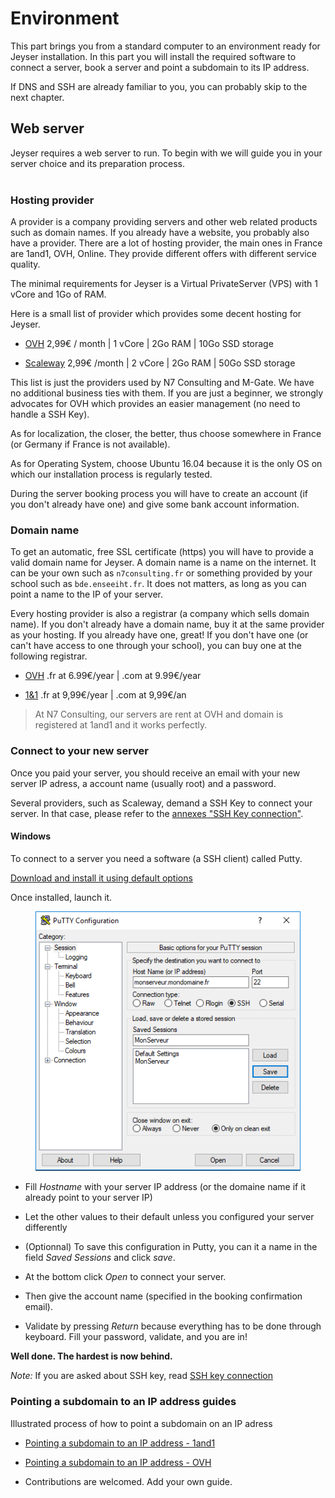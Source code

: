 
# Environment

This part brings you from a standard computer to an environment ready for Jeyser installation.
In this part you will install the required software to connect a server, book a server and point a subdomain to its IP address.

If DNS and SSH are already familiar to you, you can probably skip to the next chapter.



## Web server

Jeyser requires a web server to run. To begin with we will guide you in your server choice and its preparation process.
<br/><br/>

### Hosting provider

A provider is a company providing servers and other web related products such as domain names. If you already have a website, you probably also have a provider.
There are a lot of hosting provider, the main ones in France are 1and1, OVH, Online. They provide different offers with different service quality.

The minimal requirements for Jeyser is a Virtual PrivateServer (VPS) with 1 vCore and 1Go of RAM.

Here is a small list of provider which provides some decent hosting for Jeyser.

* [OVH](https://www.ovh.com/fr/vps/vps-ssd.xml)
    2,99€ / month | 1 vCore | 2Go RAM | 10Go SSD storage


* [Scaleway](https://www.scaleway.com/pricing/)
    2,99€ /month | 2 vCore | 2Go RAM | 50Go SSD storage


This list is just the providers used by N7 Consulting and M-Gate. We have no additional business ties with them.
If you are just a beginner, we strongly advocates for OVH which provides an easier management (no need to handle a SSH Key).

As for localization, the closer, the better, thus choose somewhere in France (or Germany if France is not available).

As for Operating System, choose Ubuntu 16.04 because it is the only OS on which our installation process is regularly tested.

During the server booking process you will have to create an account (if you don't already have one) and give some bank account information.



### Domain name

To get an automatic, free SSL certificate (https) you will have to provide a valid domain name for Jeyser. A domain name is a name on the internet. 
It can be your own such as `n7consulting.fr`  or something provided by your school such as `bde.enseeiht.fr`.
It does not matters, as long as you can point a name to the IP of your server.

Every hosting provider is also a registrar (a company which sells domain name). If you don't already have a domain name, buy it at the same provider as your hosting.
If you already have one, great! If you don't have one (or can't have access to one through your school), you can buy one at the following registrar.

* [OVH](https://www.ovh.com/fr/domaines/)
   .fr at 6.99€/year | .com at 9.99€/year 


* [1&1](https://www.1and1.fr/noms-de-domaine)
   .fr at 9,99€/year | .com at 9,99€/an


> At N7 Consulting, our servers are rent at OVH and domain is registered at 1and1 and it works perfectly.



### Connect to your new server

Once you paid your server, you should receive an email with your new server IP adress, a account name (usually root) and a password.

Several providers, such as Scaleway, demand a SSH Key to connect your server.
In that case, please refer to the [annexes "SSH Key connection"](annexes#ssh-key-connection).



#### Windows

To connect to a server you need a software (a SSH client) called Putty.

[Download and install it using default options](https://www.chiark.greenend.org.uk/~sgtatham/putty/latest.html)

Once installed, launch it. 

<figure>
 <img src="images/putty-7.png" alt="Putty welcome page" />
</figure>

* Fill *Hostname* with your server IP address (or the domaine name if it already point to your server IP)


* Let the other values to their default unless you configured your server differently


* (Optionnal) To save this configuration in Putty, you can it a name in the field *Saved Sessions* and click *save*.


* At the bottom click *Open* to connect your server.


* Then give the account name (specified in the booking confirmation email).


* Validate by pressing *Return* because everything has to be done through keyboard. Fill your password, validate, and you are in! 

**Well done. The hardest is now behind.**


*Note:* If you are asked about SSH key, read [SSH key connection](annexes#ssh-key-connection)



### Pointing a subdomain to an IP address guides

Illustrated process of how to point a subdomain on an IP adress

 - [Pointing a subdomain to an IP address - 1and1](./)
 
 
 - [Pointing a subdomain to an IP address - OVH](./)


 - Contributions are welcomed. Add your own guide.
